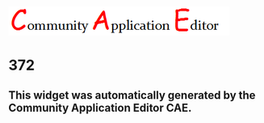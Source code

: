 ![CAE](https://github.com/PhilCAEOrg/frontendComponent-372/blob/gh-pages/img/logo.png)  

372
===================


This widget was automatically generated by the Community Application Editor CAE.  
---------------

